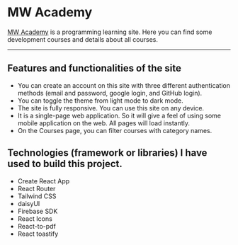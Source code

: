 # MW Academy

[MW Academy](https://mw-academy.web.app/) is a programming learning site. Here you can find some development courses and details about all courses.

---

## Features and functionalities of the site

- You can create an account on this site with three different authentication methods (email and password, google login, and GitHub login).
- You can toggle the theme from light mode to dark mode.
- The site is fully responsive. You can use this site on any device.
- It is a single-page web application. So it will give a feel of using some mobile application on the web. All pages will load instantly.
- On the Courses page, you can filter courses with category names.

## Technologies (framework or libraries) I have used to build this project.

- Create React App
- React Router
- Tailwind CSS
- daisyUI
- Firebase SDK
- React Icons
- React-to-pdf
- React toastify
